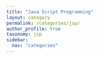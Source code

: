 ```yaml
---
title: "Java Script Programming"
layout: category
permalink: /categories/jsp/
author_profile: true
taxonomy: jsp
sidebar:
  nav: "categories"
---
```

